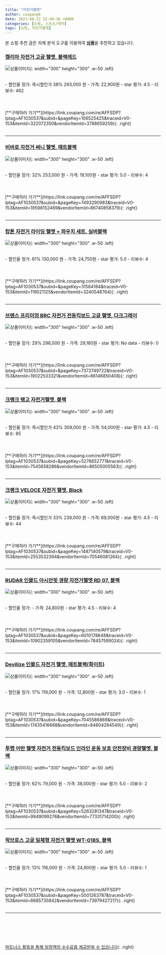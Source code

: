 ```yaml
---
title: "자전거헬멧"
author: coupang6
date: 2023-08-12 22:49:16 +0800
categories: [쇼핑, 스포츠/레저]
tags: [쇼핑, 자전거헬멧]
---
```


본 쇼핑 추천 글은 자체 분석 도구를 이용하여 [**상품**](https://link.coupang.com/a/bao1ui)을 추천하고 있습니다.

### [켈리마 자전거 고글 헬맷, 블랙레드](https://link.coupang.com/re/AFFSDP?lptag=AF1030537&subid=&pageKey=106525425&traceid=V0-153&itemId=322072350&vendorItemId=3788659259)

![상품이미지](https://thumbnail8.coupangcdn.com/thumbnails/remote/230x230ex/image/retail/images/1888547310139959-53a81c8f-938e-4387-81bf-0c5c652ed6f5.jpg){: width="300" height="300" .w-50 .left}


<br>
- 할인율 정가: 즉시할인가 38%  293,000   원
- 가격: 22,900원
- star 평가: 4.5
- 리뷰수: 462
<br>
<br>
<br>
<br>
[**구매하러 가기**](https://link.coupang.com/re/AFFSDP?lptag=AF1030537&subid=&pageKey=106525425&traceid=V0-153&itemId=322072350&vendorItemId=3788659259){: .right}
<br>
<br>

---

### [비바로 자전거 써니 헬멧, 매트블랙](https://link.coupang.com/re/AFFSDP?lptag=AF1030537&subid=&pageKey=7493290983&traceid=V0-153&itemId=19598152469&vendorItemId=86740858379)

![상품이미지](https://thumbnail8.coupangcdn.com/thumbnails/remote/230x230ex/image/retail/images/2023/07/31/13/8/e8feb876-1ccd-4f0c-bf7d-d8b278821804.jpg){: width="300" height="300" .w-50 .left}


<br>
- 할인율 정가: 32%  253,000   원
- 가격: 19,100원
- star 평가: 5.0
- 리뷰수: 4
<br>
<br>
<br>
<br>
[**구매하러 가기**](https://link.coupang.com/re/AFFSDP?lptag=AF1030537&subid=&pageKey=7493290983&traceid=V0-153&itemId=19598152469&vendorItemId=86740858379){: .right}
<br>
<br>

---

### [탑톤 자전거 라이딩 헬멧 + 파우치 세트, 실버블랙](https://link.coupang.com/re/AFFSDP?lptag=AF1030537&subid=&pageKey=31584184&traceid=V0-153&itemId=119021125&vendorItemId=3240548764)

![상품이미지](https://thumbnail7.coupangcdn.com/thumbnails/remote/230x230ex/image/product/image/vendoritem/2018/11/02/3240548764/2c03a7af-96ce-4d69-869f-5ab478038bf6.jpg){: width="300" height="300" .w-50 .left}


<br>
- 할인율 정가: 61%  130,000   원
- 가격: 24,750원
- star 평가: 5.0
- 리뷰수: 4
<br>
<br>
<br>
<br>
[**구매하러 가기**](https://link.coupang.com/re/AFFSDP?lptag=AF1030537&subid=&pageKey=31584184&traceid=V0-153&itemId=119021125&vendorItemId=3240548764){: .right}
<br>
<br>

---

### [브렌스 프리미엄 BRC 자전거 전동킥보드 고글 헬멧, 다크그레이](https://link.coupang.com/re/AFFSDP?lptag=AF1030537&subid=&pageKey=7372749722&traceid=V0-153&itemId=19022533321&vendorItemId=86146850408)

![상품이미지](https://thumbnail10.coupangcdn.com/thumbnails/remote/230x230ex/image/retail/images/568966035323199-65af143d-5431-400f-96ba-6ff1ba7c66f8.jpg){: width="300" height="300" .w-50 .left}


<br>
- 할인율 정가: 29%  298,000   원
- 가격: 29,160원
- star 평가: No data
- 리뷰수: 0
<br>
<br>
<br>
<br>
[**구매하러 가기**](https://link.coupang.com/re/AFFSDP?lptag=AF1030537&subid=&pageKey=7372749722&traceid=V0-153&itemId=19022533321&vendorItemId=86146850408){: .right}
<br>
<br>

---

### [크랭크 탱고 자전거헬멧, 블랙](https://link.coupang.com/re/AFFSDP?lptag=AF1030537&subid=&pageKey=5278652771&traceid=V0-153&itemId=7545658286&vendorItemId=86505005563)

![상품이미지](https://thumbnail9.coupangcdn.com/thumbnails/remote/230x230ex/image/vendor_inventory/509c/db3672fad9c96fd76920f046521703646c1c570eb8f9e0bcb24d5ebc736a.jpg){: width="300" height="300" .w-50 .left}


<br>
- 할인율 정가: 즉시할인가 43%  309,000   원
- 가격: 54,000원
- star 평가: 4.5
- 리뷰수: 85
<br>
<br>
<br>
<br>
[**구매하러 가기**](https://link.coupang.com/re/AFFSDP?lptag=AF1030537&subid=&pageKey=5278652771&traceid=V0-153&itemId=7545658286&vendorItemId=86505005563){: .right}
<br>
<br>

---

### [크랭크 VELOCE 자전거 헬멧, Black](https://link.coupang.com/re/AFFSDP?lptag=AF1030537&subid=&pageKey=1487140579&traceid=V0-153&itemId=2553532394&vendorItemId=70546081264)

![상품이미지](https://thumbnail9.coupangcdn.com/thumbnails/remote/230x230ex/image/retail/images/439855487032599-bd6511f4-a910-41e4-be7d-57b6724baee8.jpg){: width="300" height="300" .w-50 .left}


<br>
- 할인율 정가: 즉시할인가 33%  239,000   원
- 가격: 69,000원
- star 평가: 4.5
- 리뷰수: 44
<br>
<br>
<br>
<br>
[**구매하러 가기**](https://link.coupang.com/re/AFFSDP?lptag=AF1030537&subid=&pageKey=1487140579&traceid=V0-153&itemId=2553532394&vendorItemId=70546081264){: .right}
<br>
<br>

---

### [RUDAR 인몰드 아시안핏 경량 자전거헬멧 RD 07, 블랙](https://link.coupang.com/re/AFFSDP?lptag=AF1030537&subid=&pageKey=6010178648&traceid=V0-153&itemId=10902359105&vendorItemId=78457599024)

![상품이미지](https://thumbnail9.coupangcdn.com/thumbnails/remote/230x230ex/image/vendor_inventory/8ef5/7620c1b325868f9872fb4d25bfecef4212eb694364161a5917f11186c372.jpg){: width="300" height="300" .w-50 .left}


<br>
- 할인율 정가: 
- 가격: 24,800원
- star 평가: 4.5
- 리뷰수: 4
<br>
<br>
<br>
<br>
[**구매하러 가기**](https://link.coupang.com/re/AFFSDP?lptag=AF1030537&subid=&pageKey=6010178648&traceid=V0-153&itemId=10902359105&vendorItemId=78457599024){: .right}
<br>
<br>

---

### [Devilize 인몰드 자전거 헬멧, 매트블랙(화이트)](https://link.coupang.com/re/AFFSDP?lptag=AF1030537&subid=&pageKey=7045586869&traceid=V0-153&itemId=17435416668&vendorItemId=84604284549)

![상품이미지](https://thumbnail7.coupangcdn.com/thumbnails/remote/230x230ex/image/vendor_inventory/9f7e/7b77740310ebfa60cd8d251f1c4ed9ca1cd5af24231c1a231639d3a4135f.jpg){: width="300" height="300" .w-50 .left}


<br>
- 할인율 정가: 17%  119,000   원
- 가격: 12,800원
- star 평가: 3.0
- 리뷰수: 1
<br>
<br>
<br>
<br>
[**구매하러 가기**](https://link.coupang.com/re/AFFSDP?lptag=AF1030537&subid=&pageKey=7045586869&traceid=V0-153&itemId=17435416668&vendorItemId=84604284549){: .right}
<br>
<br>

---

### [투랩 어반 헬멧 자전거 전동킥보드 인라인 운동 보호 안전장비 경량헬멧, 블랙](https://link.coupang.com/re/AFFSDP?lptag=AF1030537&subid=&pageKey=5263281347&traceid=V0-153&itemId=9949099276&vendorItemId=77331714200)

![상품이미지](https://thumbnail9.coupangcdn.com/thumbnails/remote/230x230ex/image/vendor_inventory/820b/6a46c51b0c4999fa3562d340d6fa636d885c91eeb82d9c7ccbf920fc9e21.jpg){: width="300" height="300" .w-50 .left}


<br>
- 할인율 정가: 62%  79,000   원
- 가격: 38,000원
- star 평가: 5.0
- 리뷰수: 2
<br>
<br>
<br>
<br>
[**구매하러 가기**](https://link.coupang.com/re/AFFSDP?lptag=AF1030537&subid=&pageKey=5263281347&traceid=V0-153&itemId=9949099276&vendorItemId=77331714200){: .right}
<br>
<br>

---

### [락브로스 고글 일체형 자전거 헬멧 WT-018S, 블랙](https://link.coupang.com/re/AFFSDP?lptag=AF1030537&subid=&pageKey=5001263787&traceid=V0-153&itemId=6685735842&vendorItemId=73979427217)

![상품이미지](https://thumbnail9.coupangcdn.com/thumbnails/remote/230x230ex/image/retail/images/2021/02/15/11/8/567aa253-475b-4f0d-a05c-7e2a176cbd0d.jpg){: width="300" height="300" .w-50 .left}


<br>
- 할인율 정가: 13%  116,000   원
- 가격: 24,900원
- star 평가: 5.0
- 리뷰수: 1
<br>
<br>
<br>
<br>
[**구매하러 가기**](https://link.coupang.com/re/AFFSDP?lptag=AF1030537&subid=&pageKey=5001263787&traceid=V0-153&itemId=6685735842&vendorItemId=73979427217){: .right}
<br>
<br>

---
<br><br><br><br><br> [파트너스 활동을 통해 일정액의 수수료를 제공받을 수 있습니다](https://link.coupang.com/a/bao1ui){: .right}